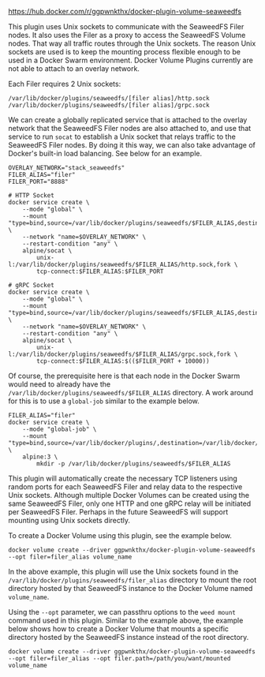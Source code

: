 https://hub.docker.com/r/ggpwnkthx/docker-plugin-volume-seaweedfs

This plugin uses Unix sockets to communicate with the SeaweedFS Filer nodes. It also uses the Filer as a proxy to access the SeaweedFS Volume nodes. That way all traffic routes through the Unix sockets. The reason Unix sockets are used is to keep the mounting process flexible enough to be used in a Docker Swarm environment. Docker Volume Plugins currently are not able to attach to an overlay network.

Each Filer requires 2 Unix sockets:
```
/var/lib/docker/plugins/seaweedfs/[filer alias]/http.sock
/var/lib/docker/plugins/seaweedfs/[filer alias]/grpc.sock
```

We can create a globally replicated service that is attached to the overlay network that the SeaweedFS Filer nodes are also attached to, and use that service to run ```socat``` to establish a Unix socket that relays traffic to the SeaweedFS Filer nodes. By doing it this way, we can also take advantage of Docker's built-in load balancing. See below for an example.
```
OVERLAY_NETWORK="stack_seaweedfs"
FILER_ALIAS="filer"
FILER_PORT="8888"

# HTTP Socket
docker service create \
    --mode "global" \
    --mount "type=bind,source=/var/lib/docker/plugins/seaweedfs/$FILER_ALIAS,destination=/var/lib/docker/plugins/seaweedfs/$FILER_ALIAS" \
    --network "name=$OVERLAY_NETWORK" \
    --restart-condition "any" \
    alpine/socat \
        unix-l:/var/lib/docker/plugins/seaweedfs/$FILER_ALIAS/http.sock,fork \
        tcp-connect:$FILER_ALIAS:$FILER_PORT

# gRPC Socket
docker service create \
    --mode "global" \
    --mount "type=bind,source=/var/lib/docker/plugins/seaweedfs/$FILER_ALIAS,destination=/var/lib/docker/plugins/seaweedfs/$FILER_ALIAS" \
    --network "name=$OVERLAY_NETWORK" \
    --restart-condition "any" \
    alpine/socat \
        unix-l:/var/lib/docker/plugins/seaweedfs/$FILER_ALIAS/grpc.sock,fork \
        tcp-connect:$FILER_ALIAS:$(($FILER_PORT + 10000))
```

Of course, the prerequisite here is that each node in the Docker Swarm would need to already have the ```/var/lib/docker/plugins/seaweedfs/$FILER_ALIAS``` directory. A work around for this is to use a ```global-job``` similar to the example below.

```
FILER_ALIAS="filer"
docker service create \
    --mode "global-job" \
    --mount "type=bind,source=/var/lib/docker/plugins/,destination=/var/lib/docker/plugins/" \
    alpine:3 \
        mkdir -p /var/lib/docker/plugins/seaweedfs/$FILER_ALIAS
```

This plugin will automatically create the necessary TCP listeners using random ports for each SeaweedFS Filer and relay data to the respective Unix sockets. Although multiple Docker Volumes can be created using the same SeaweedFS Filer, only one HTTP and one gRPC relay will be initiated per SeaweedFS Filer. Perhaps in the future SeaweedFS will support mounting using Unix sockets directly.

To create a Docker Volume using this plugin, see the example below.

```
docker volume create --driver ggpwnkthx/docker-plugin-volume-seaweedfs --opt filer=filer_alias volume_name
```

In the above example, this plugin will use the Unix sockets found in the ```/var/lib/docker/plugins/seaweedfs/filer_alias``` directory to mount the root directory hosted by that SeaweedFS instance to the Docker Volume named ```volume_name```.

Using the ```--opt``` parameter, we can passthru options to the ```weed mount``` command used in this plugin. Similar to the example above, the example below shows how to create a Docker Volume that mounts a specific directory hosted by the SeaweedFS instance instead of the root directory.

```
docker volume create --driver ggpwnkthx/docker-plugin-volume-seaweedfs --opt filer=filer_alias --opt filer.path=/path/you/want/mounted volume_name
```
